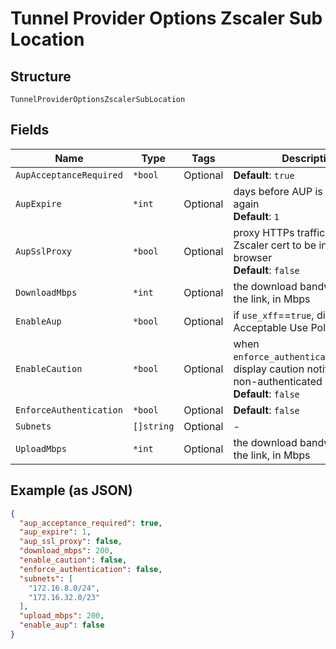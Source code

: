 
# Tunnel Provider Options Zscaler Sub Location

## Structure

`TunnelProviderOptionsZscalerSubLocation`

## Fields

| Name | Type | Tags | Description |
|  --- | --- | --- | --- |
| `AupAcceptanceRequired` | `*bool` | Optional | **Default**: `true` |
| `AupExpire` | `*int` | Optional | days before AUP is requested again<br>**Default**: `1` |
| `AupSslProxy` | `*bool` | Optional | proxy HTTPs traffic, requiring Zscaler cert to be installed in browser<br>**Default**: `false` |
| `DownloadMbps` | `*int` | Optional | the download bandwidth cap of the link, in Mbps |
| `EnableAup` | `*bool` | Optional | if `use_xff`==`true`, display Acceptable Use Policy (AUP) |
| `EnableCaution` | `*bool` | Optional | when `enforce_authentication`==`false`, display caution notification for non-authenticated users<br>**Default**: `false` |
| `EnforceAuthentication` | `*bool` | Optional | **Default**: `false` |
| `Subnets` | `[]string` | Optional | - |
| `UploadMbps` | `*int` | Optional | the download bandwidth cap of the link, in Mbps |

## Example (as JSON)

```json
{
  "aup_acceptance_required": true,
  "aup_expire": 1,
  "aup_ssl_proxy": false,
  "download_mbps": 200,
  "enable_caution": false,
  "enforce_authentication": false,
  "subnets": [
    "172.16.8.0/24",
    "172.16.32.0/23"
  ],
  "upload_mbps": 200,
  "enable_aup": false
}
```


